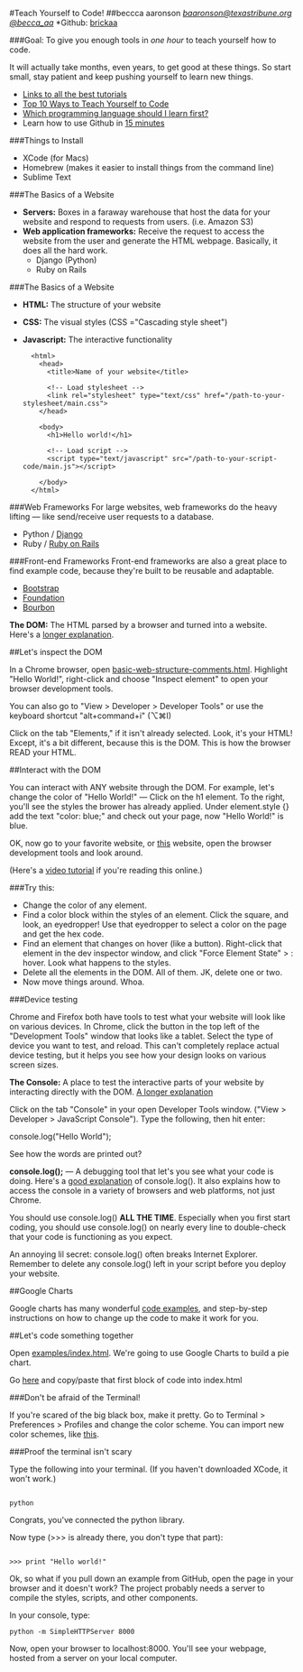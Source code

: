 
#Teach Yourself to Code!
##beccca aaronson
*[baaronson@texastribune.org](http://mailto:baaronson@texastribune.org)*
*[@becca_aa](https://twitter.com/becca_aa)*
*Github: [brickaa](https://github.com/brickaa)

###Goal: To give you enough tools in *one hour* to teach yourself how to code. 

It will actually take months, even years, to get good at these things. So start small, stay patient and keep pushing yourself to learn new things.

+ [Links to all the best tutorials](http://teachyourselftocode.com/)
+ [Top 10 Ways to Teach Yourself to Code](http://lifehacker.com/top-10-ways-to-teach-yourself-to-code-1684250889)
+ [Which programming language should I learn first?](http://lifehacker.com/which-programming-language-should-i-learn-first-1477153665)
+ Learn how to use Github in [15 minutes](https://try.github.io/levels/1/challenges/1)

###Things to Install

+ XCode (for Macs)
+ Homebrew (makes it easier to install things from the command line)
+ Sublime Text

###The Basics of a Website
+ **Servers:** Boxes in a faraway warehouse that host the data for your website and respond to requests from users. (i.e. Amazon S3)
+ **Web application frameworks:** Receive the request to access the website from the user and generate the HTML webpage. Basically, it does all the hard work.
    + Django (Python)
    + Ruby on Rails

###The Basics of a Website
+ **HTML:** The structure of your website
+ **CSS:** The visual styles (CSS ="Cascading style sheet")
+ **Javascript:** The interactive functionality

    <!DOCTYPE html>
        <html>
          <head>
            <title>Name of your website</title>
    
            <!-- Load stylesheet -->
            <link rel="stylesheet" type="text/css" href="/path-to-your-stylesheet/main.css">
          </head>
    
          <body>
            <h1>Hello world!</h1>
    
            <!-- Load script -->
            <script type="text/javascript" src="/path-to-your-script-code/main.js"></script>
    
          </body>
        </html>  

###Web Frameworks
For large websites, web frameworks do the heavy lifting &mdash; like send/receive user requests to a database.

+ Python / [Django](https://www.djangoproject.com/)
+ Ruby / [Ruby on Rails](http://rubyonrails.org/)

###Front-end Frameworks
Front-end frameworks are also a great place to find example code, because they're built to be reusable and adaptable. 

+ [Bootstrap](http://getbootstrap.com/)
+ [Foundation](http://foundation.zurb.com/)
+ [Bourbon](http://bourbon.io/)

**The DOM:** The HTML parsed by a browser and turned into a website. Here's a [longer explanation](https://css-tricks.com/dom/).

##Let's inspect the DOM

In a Chrome browser, open <a href="/examples/basic-web-structure-comments.html" target="_blank">basic-web-structure-comments.html</a>. Highlight "Hello World!", right-click and choose "Inspect element" to open your browser development tools.

You can also go to "View > Developer > Developer Tools" or use the keyboard shortcut "alt+command+i" (⌥⌘I)  

Click on the tab "Elements," if it isn't already selected. Look, it's your HTML! Except, it's a bit different, because this is the DOM. This is how the browser READ your HTML. 

##Interact with the DOM

You can interact with ANY website through the DOM. For example, let's change the color of "Hello World!" &mdash; Click on the h1 element. To the right, you'll see the styles the brower has already applied. Under element.style {} add the text "color: blue;" and check out your page, now "Hello World!" is blue. 

OK, now go to your favorite website, or [this](http://www.theatlantic.com/photo/2015/03/a-visit-to-aoshima-a-cat-island-in-japan/386647/) website, open the browser development tools and look around.

(Here's a [video tutorial](https://www.youtube.com/watch?v=FQKvro1Wz-E) if you're reading this online.)

###Try this:

+ Change the color of any element. 
+ Find a color block within the styles of an element. Click the square, and look, an eyedropper! Use that eyedropper to select a color on the page and get the hex code.
+ Find an element that changes on hover (like a button). Right-click that element in the dev inspector window, and click "Force Element State" > : hover. Look what happens to the styles.
+ Delete all the elements in the DOM. All of them. JK, delete one or two.
+ Now move things around. Whoa.

###Device testing

Chrome and Firefox both have tools to test what your website will look like on various devices. In Chrome, click the button in the top left of the "Development Tools" window that looks like a tablet. Select the type of device you want to test, and reload. This can't completely replace actual device testing, but it helps you see how your design looks on various screen sizes.

**The Console:** A place to test the interactive parts of your website by interacting directly with the DOM. [A longer explanation](https://developer.chrome.com/devtools/docs/console)

Click on the tab "Console" in your open Developer Tools window. ("View > Developer > JavaScript Console"). Type the following, then hit enter:

  console.log("Hello World");

See how the words are printed out? 

**console.log();** &mdash; A debugging tool that let's you see what your code is doing. Here's a [good explanation](http://stackoverflow.com/questions/4539253/what-is-console-log) of console.log(). It also explains how to access the console in a variety of browsers and web platforms, not just Chrome.

You should use console.log() **ALL THE TIME**. Especially when you first start coding, you should use console.log() on nearly every line to double-check that your code is functioning as you expect. 

An annoying lil secret: console.log() often breaks Internet Explorer. Remember to delete any console.log() left in your script before you deploy your website.

##Google Charts

Google charts has many wonderful [code examples](https://developers.google.com/chart/interactive/docs/gallery/barchart), and step-by-step instructions on how to change up the code to make it work for you.

##Let's code something together

Open [examples/index.html](examples/index.html). We're going to use Google Charts to build a pie chart. 

Go [here](https://developers.google.com/chart/interactive/docs/basic_load_libs) and copy/paste that first block of code into index.html

###Don't be afraid of the Terminal!

If you're scared of the big black box, make it pretty. Go to Terminal > Preferences > Profiles and change the color scheme. You can import new color schemes, like [this](http://ethanschoonover.com/solarized).  

###Proof the terminal isn't scary

Type the following into your terminal. (If you haven't downloaded XCode, it won't work.)
<pre><code>
python
</code></pre>

Congrats, you've connected the python library.

Now type (>>> is already there, you don't type that part):
<pre><code>
>>> print "Hello world!"
</code></pre>

Ok, so what if you pull down an example from GitHub, open the page in your browser and it doesn't work? The project probably needs a server to compile the styles, scripts, and other components. 

In your console, type:
<pre><code>python -m SimpleHTTPServer 8000</code></pre>

Now, open your browser to localhost:8000. You'll see your webpage, hosted from a server on your local computer. 